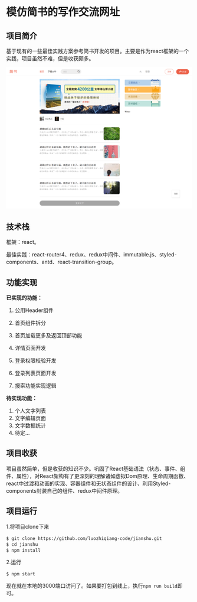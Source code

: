 # 模仿简书的写作交流网址

## 项目简介

基于现有的一些最佳实践方案参考简书开发的项目。主要是作为react框架的一个实践，项目虽然不难，但是收获颇多。

![image-20220712123205072](.\images\image-20220712123205072.png)

## 技术栈

框架：react。

最佳实践：react-router4、redux、redux中间件、immutable.js、styled-components、antd、react-transition-group。

## 功能实现

**已实现的功能：**

1. 公用Header组件
2. 首页组件拆分

2. 首页加载更多及返回顶部功能
3. 详情页面开发
4. 登录权限校验开发
5. 登录列表页面开发
6. 搜索功能实现逻辑

**待实现功能：**

1. 个人文字列表
2. 文字编辑页面
3. 文字数据统计
4. 待定...

## 项目收获

项目虽然简单，但是收获的知识不少。巩固了React基础语法（状态、事件、组件、属性），对React架构有了更深刻的理解诸如虚拟Dom原理、生命周期函数、react中过渡和动画的实现、容器组件和无状态组件的设计、利用Styled-components封装自己的组件、redux中间件原理。

## 项目运行

1.将项目clone下来

```shell
$ git clone https://github.com/luozhiqiang-code/jianshu.git
$ cd jianshu
$ npm install
```

2.运行

```
$ npm start
```

现在就在本地的3000端口访问了。如果要打包到线上，执行`npm run build`即可。


